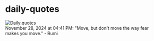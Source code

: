 # daily-quotes
[![Daily quotes](https://github.com/ceepu8/daily-quotes/actions/workflows/daily-quote.yml/badge.svg)](https://github.com/ceepu8/daily-quotes/actions/workflows/daily-quote.yml)<br/>
November 28, 2024 at 04:41 PM: "Move, but don't move the way fear makes you move." - Rumi
